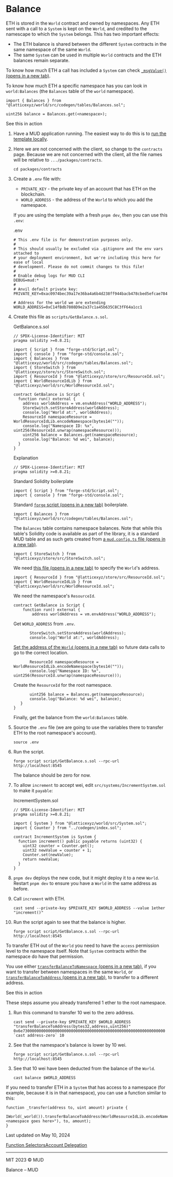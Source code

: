 

# Balance

ETH is stored in the `World` contract and owned by namespaces. Any ETH sent with a call to a `System` is kept on the `World`, and credited to the namescape to which the `System` belongs. This has two important effects:

- The ETH balance is shared between the different `System` contracts in the same namespace of the same `World`.
- The same `System` can be used in multiple `World` contracts and the ETH balances remain separate.

To know how much ETH a call has included a `System` can check [`_msgValue()` (opens in a new tab)](https://github.com/latticexyz/mud/blob/main/packages/world/src/WorldContext.sol#L34-L36).

To know how much ETH a specific namespace has you can look in `world:Balances` (the `Balances` table of the `world` namespace).

```
import { Balances } from "@latticexyz/world/src/codegen/tables/Balances.sol";
 
uint256 balance = Balances.get(<namespace>);
```

See this in action

1. Have a MUD application running. The easiest way to do this is to [run the template locally](/templates/typescript/getting-started).
    
2. Here we are not concerned with the client, so change to the `contracts` page. Because we are not concerned with the client, all the file names will be relative to `.../packages/contracts`.
    
    ```
    cd packages/contracts
    ```
    
3. Create a `.env` file with:
    
    - `PRIVATE_KEY` - the private key of an account that has ETH on the blockchain.
    - `WORLD_ADDRESS` - the address of the `World` to which you add the namespace.
    
    If you are using the template with a fresh `pnpm dev`, then you can use this `.env`:
    
    .env
    
    ```
    # This .env file is for demonstration purposes only.
    #
    # This should usually be excluded via .gitignore and the env vars attached to
    # your deployment environment, but we're including this here for ease of local
    # development. Please do not commit changes to this file!
    #
    # Enable debug logs for MUD CLI
    DEBUG=mud:*
    #
    # Anvil default private key:
    PRIVATE_KEY=0xac0974bec39a17e36ba4a6b4d238ff944bacb478cbed5efcae784d7bf4f2ff80
     
    # Address for the world we are extending
    WORLD_ADDRESS=0xC14fBdb7808D9e2a37c1a45b635C8C3fF64a1cc1
    ```
    
4. Create this file as `scripts/GetBalance.s.sol`.
    
    GetBalance.s.sol
    
    ```
    // SPDX-License-Identifier: MIT
    pragma solidity >=0.8.21;
     
    import { Script } from "forge-std/Script.sol";
    import { console } from "forge-std/console.sol";
    import { Balances } from "@latticexyz/world/src/codegen/tables/Balances.sol";
    import { StoreSwitch } from "@latticexyz/store/src/StoreSwitch.sol";
    import { ResourceId } from "@latticexyz/store/src/ResourceId.sol";
    import { WorldResourceIdLib } from "@latticexyz/world/src/WorldResourceId.sol";
     
    contract GetBalance is Script {
      function run() external {
        address worldAddress = vm.envAddress("WORLD_ADDRESS");
        StoreSwitch.setStoreAddress(worldAddress);
        console.log("World at:", worldAddress);
        ResourceId namespaceResource = WorldResourceIdLib.encodeNamespace(bytes14(""));
        console.log("Namespace ID: %x", uint256(ResourceId.unwrap(namespaceResource)));
        uint256 balance = Balances.get(namespaceResource);
        console.log("Balance: %d wei", balance);
      }
    }
    ```
    
    Explanation
    
    ```
    // SPDX-License-Identifier: MIT
    pragma solidity >=0.8.21;
    ```
    
    Standard Solidity boilerplate
    
    ```
    import { Script } from "forge-std/Script.sol";
    import { console } from "forge-std/console.sol";
    ```
    
    Standard [`forge` script (opens in a new tab)](https://book.getfoundry.sh/tutorials/solidity-scripting) boilerplate.
    
    ```
    import { Balances } from "@latticexyz/world/src/codegen/tables/Balances.sol";
    ```
    
    The `Balances` table contains namespace balances. Note that while this table's Solidity code is available as part of the library, it is a standard MUD table and as such gets created from [a `mud.config.ts` file (opens in a new tab)](https://github.com/latticexyz/mud/blob/main/packages/world/mud.config.ts#L55-L62).
    
    ```
    import { StoreSwitch } from "@latticexyz/store/src/StoreSwitch.sol";
    ```
    
    We need [this file (opens in a new tab)](https://github.com/latticexyz/mud/blob/main/packages/store/src/StoreSwitch.sol) to specify the `World`'s address.
    
    ```
    import { ResourceId } from "@latticexyz/store/src/ResourceId.sol";
    import { WorldResourceIdLib } from "@latticexyz/world/src/WorldResourceId.sol";
    ```
    
    We need the namespace's `ResourceId`.
    
    ```
    contract GetBalance is Script {
        function run() external {
            address worldAddress = vm.envAddress("WORLD_ADDRESS");
    ```
    
    Get `WORLD_ADDRESS` from `.env`.
    
    ```
           StoreSwitch.setStoreAddress(worldAddress);
           console.log("World at:", worldAddress);
    ```
    
    [Set the address of the `World` (opens in a new tab)](https://github.com/latticexyz/mud/blob/main/packages/store/src/StoreSwitch.sol#L58-L65) so future data calls to go to the correct location.
    
    ```
           ResourceId namespaceResource = WorldResourceIdLib.encodeNamespace(bytes14(""));
           console.log("Namespace ID: %x", uint256(ResourceId.unwrap(namespaceResource)));
    ```
    
    Create the `ResourceId` for the root namespace.
    
    ```
           uint256 balance = Balances.get(namespaceResource);
           console.log("Balance: %d wei", balance);
       }
    }
    ```
    
    Finally, get the balance from the `world:Balances` table.
    
5. Source the `.env` file (we are going to use the variables there to transfer ETH to the root namespace's account).
    
    ```
    source .env
    ```
    
6. Run the script.
    
    ```
    forge script script/GetBalance.s.sol --rpc-url http://localhost:8545
    ```
    
    The balance should be zero for now.
    
7. To allow `increment` to accept wei, edit `src/systems/IncrementSystem.sol` to make it `payable`:
    
    IncrementSystem.sol
    
    ```
    // SPDX-License-Identifier: MIT
    pragma solidity >=0.8.21;
     
    import { System } from "@latticexyz/world/src/System.sol";
    import { Counter } from "../codegen/index.sol";
     
    contract IncrementSystem is System {
      function increment() public payable returns (uint32) {
        uint32 counter = Counter.get();
        uint32 newValue = counter + 1;
        Counter.set(newValue);
        return newValue;
      }
    }
    ```
    
8. `pnpm dev` deploys the new code, but it might deploy it to a new `World`. Restart `pnpm dev` to ensure you have a `World` in the same address as before.
    
9. Call `increment` with ETH.
    
    ```
    cast send --private-key $PRIVATE_KEY $WORLD_ADDRESS --value 1ether "increment()"
    ```
    
10. Run the script again to see that the balance is higher.
    
    ```
    forge script script/GetBalance.s.sol --rpc-url http://localhost:8545
    ```
    

To transfer ETH out of the `World` you need to have the `access` permission level to the namespace itself. Note that `System` contracts within the namespace do have that permission.

You use either [`transferBalanceToNamespace` (opens in a new tab)](https://github.com/latticexyz/mud/blob/main/packages/world/src/modules/init/implementations/BalanceTransferSystem.sol#L25-L57), if you want to transfer between namespaces in the same `World`, or [`transferBalanceToAddress` (opens in a new tab)](https://github.com/latticexyz/mud/blob/main/packages/world/src/modules/init/implementations/BalanceTransferSystem.sol#L59-L86), to transfer to a different address.

See this in action

These steps assume you already transferred 1 ether to the root namespace.

1. Run this command to transfer 10 wei to the zero address.
    
    ```
    cast send --private-key $PRIVATE_KEY $WORLD_ADDRESS "transferBalanceToAddress(bytes32,address,uint256)" 0x6e73000000000000000000000000000000000000000000000000000000000000 `cast address-zero` 10
    ```
    
2. See that the namespace's balance is lower by 10 wei.
    
    ```
    forge script script/GetBalance.s.sol --rpc-url http://localhost:8545
    ```
    
3. See that 10 wei have been deducted from the balance of the `World`.
    
    ```
    cast balance $WORLD_ADDRESS
    ```
    

If you need to transfer ETH in a `System` that has access to a namespace (for example, because it is in that namespace), you can use a function similar to this:

```
function _transfer(address to, uint amount) private {
  IWorld(_world()).transferBalanceToAddress(WorldResourceIdLib.encodeNamespace("<namespace goes here>"), to, amount);
}
```

Last updated on May 10, 2024

[Function Selectors](/world/function-selectors "Function Selectors")[Account Delegation](/world/account-delegation "Account Delegation")

---

MIT 2023 © MUD

Balance – MUD